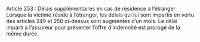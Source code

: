 Article 253 : Délais supplémentaires en cas de résidence à l’étranger
Lorsque la victime réside à l’étranger, les délais qui lui sont impartis en vertu des articles 249 et 250 ci-dessus sont augmentés d’un mois. Le délai imparti à l’assureur pour présenter l’offre d’indemnité est prorogé de la même durée.